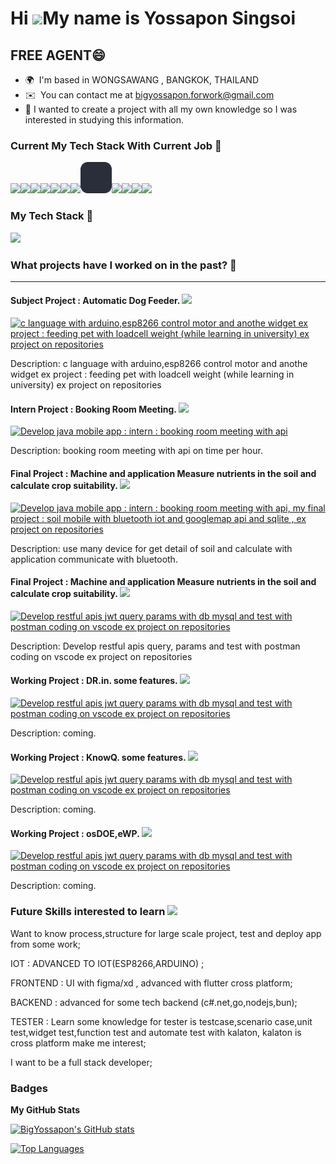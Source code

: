 Hi ![](https://user-images.githubusercontent.com/18350557/176309783-0785949b-9127-417c-8b55-ab5a4333674e.gif)My name is Yossapon Singsoi
========================================================================================================================================

FREE AGENT😄
----------
*   🌍  I'm based in WONGSAWANG , BANGKOK, THAILAND
*   ✉️  You can contact me at [bigyossapon.forwork@gmail.com](mailto:bigyossapon.forwork@gmail.com)        
*   💪  I wanted to create a project with all my own knowledge so I was interested in studying this information.
   
### Current My Tech Stack With Current Job 🧠
<a href="#"><p align="left"><img src="https://github.com/onemarc/tech-icons/blob/main/icons/bitbucket-dark.svg" width="50"><img src="https://github.com/onemarc/tech-icons/blob/main/icons/swift.svg" width="50"><img src="https://github.com/onemarc/tech-icons/blob/main/icons/xcode-dark.svg" width="50"><img src="https://github.com/onemarc/tech-icons/blob/main/icons/kotlin-dark.svg" width="50"><img src="https://github.com/onemarc/tech-icons/blob/main/icons/java-dark.svg" width="50"><img src="https://github.com/onemarc/tech-icons/blob/main/icons/dart-dark.svg" width="50"><img src="https://github.com/onemarc/tech-icons/blob/main/icons/vscode-dark.svg" width="50"><img src="https://github.com/onemarc/tech-icons/blob/main/icons/androidstudio-dark.svg" width="50"><img src="https://github.com/onemarc/tech-icons/blob/main/icons/discord-dark.svg" width="50"><img src="https://github.com/onemarc/tech-icons/blob/main/icons/firebase-light.svg" width="50"><img src="https://github.com/onemarc/tech-icons/blob/main/icons/flutter-dark.svg" width="50"><img src="https://github.com/onemarc/tech-icons/blob/main/icons/dotnet-dark.svg" width="50"></p></a>


### My Tech Stack 🧠
<img src="https://skillicons.dev/icons?i=c,arduino,swift,androidstudio,kotlin,java,vscode,dart,discord,firebase,flutter,github,git,js,nodejs,mongodb,mysql,postgres,sqlite,stackoverflow,"  />

### What projects have I worked on in the past? 🧠
--------------------------------------------------------------------------------------------------------------------------------------------------------------------------------------------------------------
#### Subject Project : Automatic Dog Feeder. <img src="https://img.icons8.com/?size=100&id=1TCX2ww987mj&format=png&color=000000" width="25">
<p align="left">
  <a href="https://skillicons.dev">
    <img src="https://skillicons.dev/icons?i=c,arduino" alt="c language with arduino,esp8266 control motor and anothe widget ex project : feeding pet with loadcell weight (while learning in university) ex project on repositories " />
  </a>
  </p>
Description: c language with arduino,esp8266 control motor and anothe widget ex project : feeding pet with loadcell weight (while learning in university) ex project on repositories
</p>
</p>



#### Intern Project : Booking Room Meeting. <img src="https://img.icons8.com/?size=100&id=1TCX2ww987mj&format=png&color=000000" width="25">
<p align="left">
  <a href="https://skillicons.dev">
    <img src="https://skillicons.dev/icons?i=java,androidstudio,c#,.net" alt="Develop java mobile app : intern : booking room meeting with api" />
  </a>
  </p>
Description:  booking room meeting with api on time per hour. 
</p>
</p>



#### Final Project : Machine and application Measure nutrients in the soil and calculate crop suitability. <img src="https://img.icons8.com/?size=100&id=1TCX2ww987mj&format=png&color=000000" width="25">
<p align="left">
  <a href="https://skillicons.dev">
    <img src="https://skillicons.dev/icons?i=java,androidstudio,sqlite,arduino" alt="Develop java mobile app : intern : booking room meeting with api, my final project : soil mobile with bluetooth iot and googlemap api and sqlite , ex project on repositories " />
  </a>
  </p>
Description:  use many device for get detail of soil and calculate with application communicate with bluetooth.
</p>
</p>



#### Final Project : Machine and application Measure nutrients in the soil and calculate crop suitability. <img src="https://img.icons8.com/?size=100&id=1TCX2ww987mj&format=png&color=000000" width="25">
<p align="left">
  <a href="https://skillicons.dev">
    <img src="https://skillicons.dev/icons?i=nodejs,mysql,postman,vscode" alt="Develop restful apis jwt query params with db mysql and test with postman coding on vscode ex project on repositories" />
  </a>
  </p>
Description: Develop restful apis query, params and test with postman coding on vscode ex project on repositories
</p>
</p>



#### Working Project : DR.in. some features. <img src="https://img.icons8.com/?size=100&id=1TCX2ww987mj&format=png&color=000000" width="25">
<p align="left">
  <a href="https://skillicons.dev">
    <img src="https://skillicons.dev/icons?i=swift" alt="Develop restful apis jwt query params with db mysql and test with postman coding on vscode ex project on repositories" />
  </a>
  </p>
Description: coming.
</p>
</p>



#### Working Project : KnowQ. some features. <img src="https://img.icons8.com/?size=100&id=1TCX2ww987mj&format=png&color=000000" width="25">
<p align="left">
  <a href="https://skillicons.dev">
    <img src="https://skillicons.dev/icons?i=kotlin" alt="Develop restful apis jwt query params with db mysql and test with postman coding on vscode ex project on repositories" />
  </a>
  </p>
Description:  coming.
</p>
</p>



#### Working Project : osDOE,eWP. <img src="https://img.icons8.com/?size=100&id=1TCX2ww987mj&format=png&color=000000" width="25">
<p align="left">
  <a href="https://skillicons.dev">
    <img src="https://skillicons.dev/icons?i=dart" alt="Develop restful apis jwt query params with db mysql and test with postman coding on vscode ex project on repositories" />
  </a>
  </p>
Description: coming.
</p>
</p>



### Future Skills interested to learn <img src="https://img.icons8.com/?size=100&id=dmOyjR5IbSfX&format=png&color=000000" width="25">
 </p>
 Want to know process,structure for large scale project, test and deploy app from some work;</p>
IOT : ADVANCED TO IOT(ESP8266,ARDUINO) ;  </p>
FRONTEND :  UI with figma/xd , advanced with flutter cross platform;  </p>
BACKEND :   advanced for some tech backend (c#.net,go,nodejs,bun);  </p>
TESTER : Learn some knowledge for tester is testcase,scenario case,unit test,widget test,function test and automate test with kalaton, kalaton is cross platform make me interest;  </p>
I want to be a full stack developer;
</p>


### Badges
<b>My GitHub Stats</b>


<a href="http://www.github.com/BigYossapon"><img src="https://github-readme-stats.vercel.app/api?username=BigYossapon&show_icons=true&hide=&count_private=true&title_color=0891b2&text_color=ffffff&icon_color=0891b2&bg_color=1c1917&hide_border=true&show_icons=true" alt="BigYossapon's GitHub stats" /></a>

<a href="https://github.com/BigYossapon" align="left"><img src="https://github-readme-stats.vercel.app/api/top-langs/?username=BigYossapon&langs_count=10&title_color=0891b2&text_color=ffffff&icon_color=0891b2&bg_color=1c1917&hide_border=true&locale=en&custom_title=Top%20%Languages" alt="Top Languages" /></a>
  
